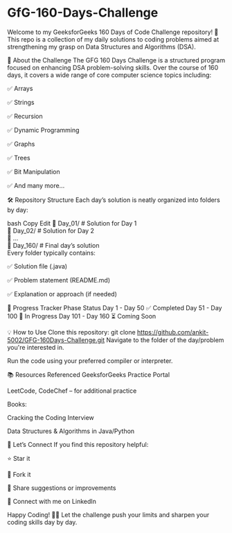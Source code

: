 # GfG-160-Days-Challenge


Welcome to my GeeksforGeeks 160 Days of Code Challenge repository! 🎯
This repo is a collection of my daily solutions to coding problems aimed at strengthening my grasp on Data Structures and Algorithms (DSA).

📌 About the Challenge
The GFG 160 Days Challenge is a structured program focused on enhancing DSA problem-solving skills. Over the course of 160 days, it covers a wide range of core computer science topics including:

✅ Arrays

✅ Strings

✅ Recursion

✅ Dynamic Programming

✅ Graphs

✅ Trees

✅ Bit Manipulation

✅ And many more...

🛠 Repository Structure
Each day’s solution is neatly organized into folders by day:

bash
Copy
Edit
📁 Day_01/     # Solution for Day 1  
📁 Day_02/     # Solution for Day 2  
📁 ...  
📁 Day_160/    # Final day’s solution  
Every folder typically contains:

✅ Solution file (.java)

✅ Problem statement (README.md)

✅ Explanation or approach (if needed)

🚧 Progress Tracker
Phase	Status
Day 1 - Day 50	✅ Completed
Day 51 - Day 100	🔧 In Progress
Day 101 - Day 160	⏳ Coming Soon

💡 How to Use
Clone this repository:
git clone https://github.com/ankit-5002/GFG-160Days-Challenge.git
Navigate to the folder of the day/problem you're interested in.

Run the code using your preferred compiler or interpreter.

📚 Resources Referenced
GeeksforGeeks Practice Portal

LeetCode, CodeChef – for additional practice

Books:

Cracking the Coding Interview

Data Structures & Algorithms in Java/Python

🤝 Let’s Connect
If you find this repository helpful:

⭐ Star it

🔁 Fork it

💬 Share suggestions or improvements

🔗 Connect with me on LinkedIn

Happy Coding! 🚀🔥
Let the challenge push your limits and sharpen your coding skills day by day.



